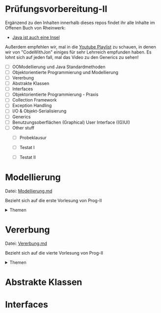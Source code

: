 # Prüfungsvorbereitung-II
Ergänzend zu den Inhalten innerhalb dieses repos findet ihr alle Inhalte im Offenen Buch von Rheinwerk:
- [Java ist auch eine Insel](https://openbook.rheinwerk-verlag.de/javainsel/index.html)

Außerdem empfehlen wir, mal in die [Youtube Playlist](https://youtube.com/playlist?list=PLIgABbRtVA6NQu33ZZ8LKrSedhAjmpMAb&si=GUxS6eNSMMCA1bNP) zu schauen, in denen wir von "CodeWithJon" einiges für sehr Lehrreich empfunden haben. Es lohnt sich auf jeden fall, mal das Video zu den Generics zu sehen!

- [ ] OOModellierung und Java Standardmethoden
- [ ] Objektorientierte Programmierung und Modellierung
- [ ] Vererbung
- [ ] Abstrakte Klassen
- [ ] Interfaces
- [ ] Objektorientierte Programmierung - Praxis
- [ ] Collection Framework
- [ ] Exception Handling
- [ ] I/O & Objekt-Serialisierung
- [ ] Generics
- [ ] Benutzungsoberflächen (Graphical) User Interface ((G)UI)
- [ ] Other stuff
  - [ ] Probeklausur
  - [ ] Testat I
  - [ ] Testat II 


# Modellierung
Datei: [Modellierung.md](01_1_Modellierung/PDF#pii-objektorientierung-wiederholung)

Bezieht sich auf die erste Vorlesung von Prog-II
<details>
    <summary>Themen</summary>
- Objektorientierung
- Klassen
- Arrays
- Komplexe Datentypen
- Referenzierung
- Dereferenzierung
- Verwaltungsmethoden
- Call-By-Value
- Call-By-Reference
- Instanz- und Klassen-Member
- Standardoperationen
- Lernziele aus dem ersten Foliensatz.
</details>

# Vererbung
Datei: [Vererbung.md](02_1_2_AbstrakteKlassen#abstrakte-klassen)

Bezieht sich auf die vierte Vorlesung von Prog-II
<details>
    <summary>Themen</summary>
- Was bedeutet das Keyword `abstract`
- Merkmale von Abstrakten Klassen
- Unterschiede zu `Interface`s
- Polymorphie
- Konvertierung von Referenzvariablen
- Klasse `Object`
- `abstract` Mehtoden
- Eigenschaften von abstrakten Klassen
</details>

# Abstrakte Klassen

# Interfaces